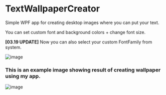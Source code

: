 # TextWallpaperCreator

Simple WPF app for creating desktop images where you can put your text.

You can set custom font and background colors + change font size.

__[03.19 UPDATE]__ Now you can also select your custom FontFamily from system.

![image](https://user-images.githubusercontent.com/40788127/75629161-65bf9b00-5c01-11ea-8816-28beca520deb.png)


### This is an example image showing result of creating wallpaper using my app.

![image](https://user-images.githubusercontent.com/40788127/75629256-32c9d700-5c02-11ea-9a99-405ae1779c9d.png)

